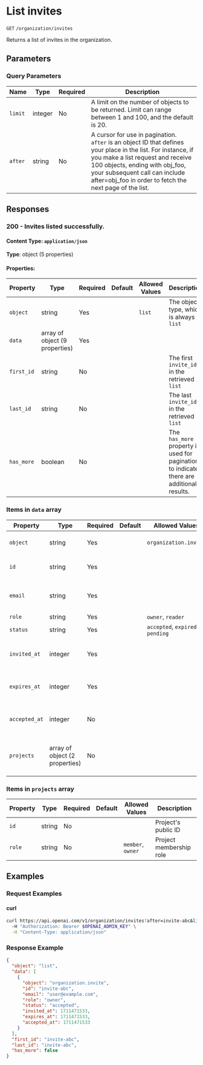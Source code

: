 # List invites

`GET` `/organization/invites`

Returns a list of invites in the organization.

## Parameters

### Query Parameters

| Name | Type | Required | Description |
| ---- | ---- | -------- | ----------- |
| `limit` | integer | No | A limit on the number of objects to be returned. Limit can range between 1 and 100, and the default is 20. <br>  |
| `after` | string | No | A cursor for use in pagination. `after` is an object ID that defines your place in the list. For instance, if you make a list request and receive 100 objects, ending with obj_foo, your subsequent call can include after=obj_foo in order to fetch the next page of the list. <br>  |

## Responses

### 200 - Invites listed successfully.

#### Content Type: `application/json`

**Type**: object (5 properties)

#### Properties:

| Property | Type | Required | Default | Allowed Values | Description |
| -------- | ---- | -------- | ------- | -------------- | ----------- |
| `object` | string | Yes |  | `list` | The object type, which is always `list` |
| `data` | array of object (9 properties) | Yes |  |  |  |
| `first_id` | string | No |  |  | The first `invite_id` in the retrieved `list` |
| `last_id` | string | No |  |  | The last `invite_id` in the retrieved `list` |
| `has_more` | boolean | No |  |  | The `has_more` property is used for pagination to indicate there are additional results. |


### Items in `data` array

| Property | Type | Required | Default | Allowed Values | Description |
| -------- | ---- | -------- | ------- | -------------- | ----------- |
| `object` | string | Yes |  | `organization.invite` | The object type, which is always `organization.invite` |
| `id` | string | Yes |  |  | The identifier, which can be referenced in API endpoints |
| `email` | string | Yes |  |  | The email address of the individual to whom the invite was sent |
| `role` | string | Yes |  | `owner`, `reader` | `owner` or `reader` |
| `status` | string | Yes |  | `accepted`, `expired`, `pending` | `accepted`,`expired`, or `pending` |
| `invited_at` | integer | Yes |  |  | The Unix timestamp (in seconds) of when the invite was sent. |
| `expires_at` | integer | Yes |  |  | The Unix timestamp (in seconds) of when the invite expires. |
| `accepted_at` | integer | No |  |  | The Unix timestamp (in seconds) of when the invite was accepted. |
| `projects` | array of object (2 properties) | No |  |  | The projects that were granted membership upon acceptance of the invite. |


### Items in `projects` array

| Property | Type | Required | Default | Allowed Values | Description |
| -------- | ---- | -------- | ------- | -------------- | ----------- |
| `id` | string | No |  |  | Project's public ID |
| `role` | string | No |  | `member`, `owner` | Project membership role |
## Examples

### Request Examples

#### curl
```bash
curl https://api.openai.com/v1/organization/invites?after=invite-abc&limit=20 \
  -H "Authorization: Bearer $OPENAI_ADMIN_KEY" \
  -H "Content-Type: application/json"

```

### Response Example

```json
{
  "object": "list",
  "data": [
    {
      "object": "organization.invite",
      "id": "invite-abc",
      "email": "user@example.com",
      "role": "owner",
      "status": "accepted",
      "invited_at": 1711471533,
      "expires_at": 1711471533,
      "accepted_at": 1711471533
    }
  ],
  "first_id": "invite-abc",
  "last_id": "invite-abc",
  "has_more": false
}

```

